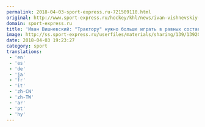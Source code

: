 ```yaml
---
permalink: 2018-04-03-sport-express.ru-721509110.html
original: http://www.sport-express.ru/hockey/khl/news/ivan-vishnevskiy-traktoru-nuzhno-bolshe-igrat-v-ravnyh-sostavah-1392005/
domain: sport-express.ru
title: 'Иван Вишневский: "Трактору" нужно больше играть в равных составах"'
image: http://ss.sport-express.ru/userfiles/materials/sharing/139/1392005.jpg
date: 2018-04-03 19:23:27
category: sport
translations: 
 - 'en'
 - 'es'
 - 'de'
 - 'ja'
 - 'fr'
 - 'it'
 - 'zh-CN'
 - 'zh-TW'
 - 'ar'
 - 'pt'
 - 'hy'
---
```



